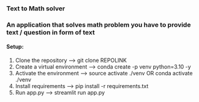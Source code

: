 ### Text to Math solver 
### An application that solves math problem you have to provide text / question in form of text 

#### Setup:

1) Clone the repository --> git clone REPOLINK
2) Create a virtual environment --> conda create -p venv python=3.10 -y
3) Activate the environment --> source activate ./venv  OR conda activate ./venv
4) Install requirements --> pip install -r requirements.txt
5) Run app.py --> streamlit run app.py

